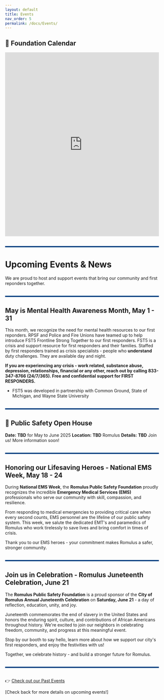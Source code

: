 ```yaml
---
layout: default
title: Events
nav_order: 5
permalink: /docs/Events/
---
```


<!-- Google tag (gtag.js) -->
<script async src="https://www.googletagmanager.com/gtag/js?id=G-YD66KT4FWL"></script>
<script>
  window.dataLayer = window.dataLayer || [];
  function gtag(){dataLayer.push(arguments);}
  gtag('js', new Date());

  gtag('config', 'G-YD66KT4FWL');
</script>

## 📅 Foundation Calendar
<iframe src="https://calendar.google.com/calendar/embed?src=d775655ff30545476f399bd36cd059709d9a1848c6eb2482b3758e8096aa3d29%40group.calendar.google.com&ctz=America%2FDetroit" style="border: 0" width="100%" height="600" frameborder="0" scrolling="no"></iframe>

<hr style="border: none; height: 4px; background-color: #004080; margin: 2rem 0;" />

# Upcoming Events & News

We are proud to host and support events that bring our community and first reponders together.

<hr style="border: none; height: 4px; background-color: #004080; margin: 2rem 0;" />

## May is Mental Health Awareness Month, May 1 - 31
This month, we recognize the need for mental health resources to our first reponders. RPSF and Police and Fire Unions have teamed up to help introduce FST5 Frontline Strong Together to our first responders. FST5 is a crisis and support resource for first responders and their families. Staffed by first responders trained as crisis specialists - people who **understand** duty challenges. They are available day and night.

**If you are experiencing any crisis - work related, substance abuse, depression, relationships, financial or any other, reach out by calling 833-347-8766 (24/7/365). Free and confidential support for FIRST RESPONDERS.**

- FST5 was developed in partnership with Common Ground, State of Michigan, and Wayne State University

<hr style="border: none; height: 4px; background-color: #004080; margin: 2rem 0;" />

## 🚓 Public Safety Open House  
**Date:** **TBD** for May to June 2025
**Location:** **TBD** Romulus
**Details:** **TBD** Join us! More information soon!

<hr style="border: none; height: 4px; background-color: #004080; margin: 2rem 0;" />

## Honoring our Lifesaving Heroes - National EMS Week, May 18 - 24
During **National EMS Week**, the **Romulus Public Safety Foundation** proudly recognizes the incredible **Emergency Medical Services (EMS)** professionals who serve our community with skill, compassion, and resilience.

From responding to medical emergencies to providing critical care when every second counts, EMS personnel are the lifeline of our public safety system. This week, we salute the dedicated EMT's and paramedics of Romulus who work tirelessly to save lives and bring comfort in times of crisis.

Thank you to our EMS heroes - your commitment makes Romulus a safer, stronger community.

<hr style="border: none; height: 4px; background-color: #004080; margin: 2rem 0;" />

## Join us in Celebration  - Romulus Juneteenth Celebration, June 21
The **Romulus Public Safety Foundation** is a proud sponsor of the **City of Romulus Annual Juneteenth Celebration** on **Saturday, June 21** - a day of reflection, education, unity, and joy.

Juneteenth commemorates the end of slavery in the United States and honors the enduring spirit, culture, and contributions of African Americans throughout history. We're excited to join our neighbors in celebrating freedom, community, and progress at this meaningful event.

Stop by our booth to say hello, learn more about how we support our city's first responders, and enjoy the festivities with us!

Together, we celebrate history - and build a stronger future for Romulus.

<hr style="border: none; height: 4px; background-color: #004080; margin: 2rem 0;" />

👉 [Check out our Past Events](docs/PastEvents.md)

[Check back for more details on upcoming events!]
